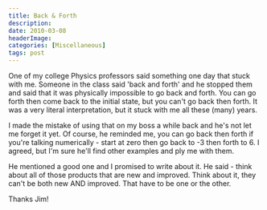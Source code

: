 ```yaml
---
title: Back & Forth
description: 
date: 2010-03-08
headerImage: 
categories: [Miscellaneous]
tags: post
---
```


One of my college Physics professors said something one day that stuck with me. Someone in the class said 'back and forth' and he stopped them and said that it was physically impossible to go back and forth. You can go forth then come back to the initial state, but you can't go back then forth. It was a very literal interpretation, but it stuck with me all these (many) years.

I made the mistake of using that on my boss a while back and he's not let me forget it yet. Of course, he reminded me, you can go back then forth if you're talking numerically - start at zero then go back to -3 then forth to 6. I agreed, but I'm sure he'll find other examples and ply me with them.

He mentioned a good one and I promised to write about it. He said - think about all of those products that are new and improved. Think about it, they can't be both new AND improved. That have to be one or the other.

Thanks Jim!
